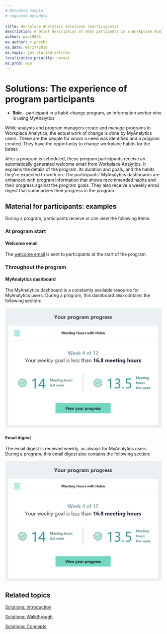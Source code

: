 ```yaml
---
# Metadata Sample
# required metadata

title: Workplace Analytics Solutions (participants)
description: A brief description of what partipants in a Workplace Analytics program (MyAnalytics users) experience during the program. 
author: paul9955
ms.author: v-pascha
ms.date: 06/27/2018
ms.topic: get-started-article
localization_priority: normal 
ms.prod: wpa
---
```


# Solutions: The experience of program participants 

* **Role** - participant in a habit-change program, an information worker who is using MyAnalytics

While analysts and program managers create and manage programs in Workplace Analytics, the actual work of change is done by MyAnalytics users. These are the people for whom a need was identified and a program created. They have the opportunity to change workplace habits for the better. 

After a program is scheduled, these program participants receive an automatically generated welcome email from Workplace Analytics. It explains the details of the program: its duration and goals, and the habits they're expected to work on. The participants' MyAnalytics dashboards are enhanced with program information that shows recommended habits and their progress against the program goals. They also receive a weekly email digest that summarizes their progress in the program. 

## Material for participants: examples

During a program, participants receive or can view the following items: 

### At program start

#### Welcome email
The [welcome email](../Images/WpA/Tutorials/welcome-msg-prog-partic.png) is sent to participants at the start of the program.  

### Throughout the program

#### MyAnalytics dashboard
The MyAnalytics dashboard is a constantly available resource for MyAnalytics users. During a program, this dashboard also contains the following section:

![Participant's dashboard](../Images/WpA/Tutorials/weekly-digest-prog-partic.png)

#### Email digest
The email digest is received weekly, as always for MyAnalytics users. During a program, this email digest also contains the following section:

![Weekly email digest](../Images/WpA/Tutorials/weekly-digest-prog-partic.png)

## Related topics

[Solutions: Introduction](solutions-intro.md)  

[Solutions: Walkthrough](solutions-task.md)

[Solutions: Concepts](solutions-conceptual.md)

